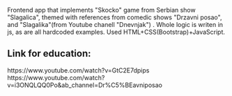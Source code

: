 Frontend app that implements "Skocko" game from Serbian show "Slagalica", themed with references from comedic shows "Drzavni posao", and "Slagalika"(from Youtube chanell "Dnevnjak") . Whole logic is writen in js, as are all hardcoded examples. Used HTML+CSS(Bootstrap)+JavaScript.


<h2>Link for education:</h2>
https://www.youtube.com/watch?v=GtC2E7dpips
https://www.youtube.com/watch?v=i3ONQLQQ0Po&ab_channel=Dr%C5%BEavniposao
